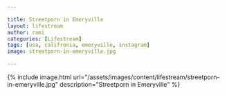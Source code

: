 ```yaml
---

title: Streetporn in Emeryville
layout: lifestream 
author: rami
categories: [Lifestream]
tags: [usa, califronia, emeryville, instagram]
image: streetporn-in-emeryville.jpg

---
```


{% include image.html url="/assets/images/content/lifestream/streetporn-in-emeryville.jpg" description="Streetporn in Emeryville" %}
